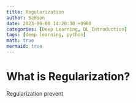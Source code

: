```yaml
---
title: Regularization
author: SeHoon
date: 2023-06-08 14:20:30 +0900
categories: [Deep Learning, DL_Introduction]
tags: [deep learning, python]
math: true
mermaid: true
---
```


# What is Regularization?
Regularization prevent 